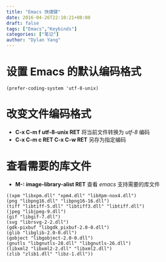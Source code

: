 ```yaml
---
title: "Emacs 快捷键"
date: 2016-04-26T22:10:21+08:00
draft: false
tags: ["Emacs","Keybinds"]
categories: ["笔记"]
author: "Dylan Yang"
---
```


# 设置 Emacs 的默认编码格式

``` emacs
(prefer-coding-system 'utf-8-unix)
```

# 改变文件编码格式

- **C-x C-m f utf-8-unix RET** 将当前文件转换为 *utf-8* 编码
- **C-x C-m c RET C-x C-w RET** 另存为指定编码
  
# 查看需要的库文件

- **M-: image-library-alist RET** 查看 *emacs* 支持需要的库文件

``` text
((xpm "libxpm.dll" "xpm4.dll" "libXpm-nox4.dll")
(png "libpng16.dll" "libpng16-16.dll")
(tiff "libtiff-5.dll" "libtiff3.dll" "libtiff.dll")
(jpeg "libjpeg-9.dll")
(gif "libgif-7.dll")
(svg "librsvg-2-2.dll")
(gdk-pixbuf "libgdk_pixbuf-2.0-0.dll")
(glib "libglib-2.0-0.dll")
(gobject "libgobject-2.0-0.dll")
(gnutls "libgnutls-28.dll" "libgnutls-26.dll")
(libxml2 "libxml2-2.dll" "libxml2.dll")
(zlib "zlib1.dll" "libz-1.dll"))
```
